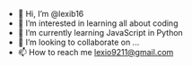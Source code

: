 - 👋 Hi, I’m @lexib16
- 👀 I’m interested in learning all about coding
- 🌱 I’m currently learning JavaScript in Python
- 💞️ I’m looking to collaborate on ...
- 📫 How to reach me lexio9211@gmail.com

<!---
lexib16/lexib16 is a ✨ special ✨ repository because its `README.md` (this file) appears on your GitHub profile.
You can click the Preview link to take a look at your changes.
--->
